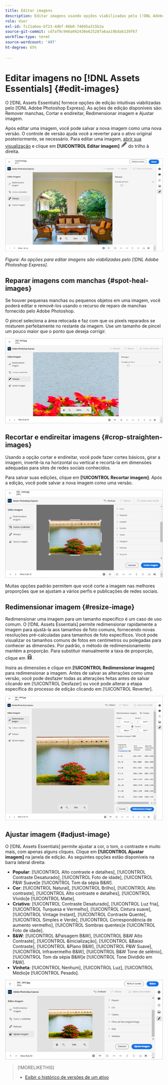 ```yaml
---
title: Editar imagens
description: Editar imagens usando opções viabilizadas pelo [!DNL Adobe Photoshop Express] e salvar imagens atualizadas como versões.
role: User
exl-id: fc21a6ee-bf23-4dbf-86b0-74695a315b2a
source-git-commit: cd7af0c946a042430e62528fa6aa19bdab139f67
workflow-type: tm+mt
source-wordcount: '497'
ht-degree: 65%

---
```


# Editar imagens no [!DNL Assets Essentials] {#edit-images}

O [!DNL Assets Essentials] fornece opções de edição intuitivas viabilizadas pelo [!DNL Adobe Photoshop Express]. As ações de edição disponíveis são: Remover manchas, Cortar e endireitar, Redimensionar imagem e Ajustar imagem.

Após editar uma imagem, você pode salvar a nova imagem como uma nova versão. O controle de versão ajuda você a reverter para o ativo original posteriormente, se necessário. Para editar uma imagem, [abrir sua visualização](/help/navigate-view.md#preview-assets) e clique em **[!UICONTROL Editar imagem]** ![ícone editar](assets/do-not-localize/edit-icon.png) do trilho à direita.

![Opções para editar uma imagem](assets/edit-image2.png)

*Figura: As opções para editar imagens são viabilizadas pelo [!DNL Adobe Photoshop Express].*

## Reparar imagens com manchas {#spot-heal-images}

Se houver pequenas manchas ou pequenos objetos em uma imagem, você poderá editar e removê-los usando o recurso de reparo de manchas fornecido pelo Adobe Photoshop.

O pincel seleciona a área retocada e faz com que os pixels reparados se misturem perfeitamente no restante da imagem. Use um tamanho de pincel um pouco maior que o ponto que deseja corrigir.

![Opção de edição de recuperação de manchas](assets/edit-spot-healing.png)

<!-- TBD: See if we should give backlinks to PS docs for these concepts.
For more information about how Spot Healing works in Photoshop, see [retouching and repairing photos](https://helpx.adobe.com/photoshop/using/retouching-repairing-images.html). -->

## Recortar e endireitar imagens {#crop-straighten-images}

Usando a opção cortar e endireitar, você pode fazer cortes básicos, girar a imagem, invertê-la na horizontal ou vertical e recortá-la em dimensões adequadas para sites de redes sociais conhecidos.

Para salvar suas edições, clique em **[!UICONTROL Recortar imagem]**. Após a edição, você pode salvar a nova imagem como uma versão.

![Opção de cortar e endireitar](assets/edit-crop-straighten.png)

Muitas opções padrão permitem que você corte a imagem nas melhores proporções que se ajustam a vários perfis e publicações de redes sociais.

## Redimensionar imagem {#resize-image}

Redimensionar uma imagem para um tamanho específico é um caso de uso comum. O [!DNL Assets Essentials] permite redimensionar rapidamente a imagem para ajustá-la aos tamanhos de foto comuns, fornecendo novas resoluções pré-calculadas para tamanhos de foto específicos. Você pode visualizar os tamanhos comuns de fotos em centímetros ou polegadas para conhecer as dimensões. Por padrão, o método de redimensionamento mantém a proporção. Para substituir manualmente a taxa de proporção, clique em ![](assets/do-not-localize/lock-closed-icon.png).

Insira as dimensões e clique em **[!UICONTROL Redimensionar imagem]** para redimensionar a imagem. Antes de salvar as alterações como uma versão, você pode desfazer todas as alterações feitas antes de salvar clicando em [!UICONTROL Desfazer] ou você pode alterar a etapa específica do processo de edição clicando em [!UICONTROL Reverter].

![Opções ao redimensionar uma imagem](assets/resize-image.png)

## Ajustar imagem {#adjust-image}

O [!DNL Assets Essentials] permite ajustar a cor, o tom, o contraste e muito mais, com apenas alguns cliques. Clique em **[!UICONTROL Ajustar imagem]** na janela de edição. As seguintes opções estão disponíveis na barra lateral direita:

* **Popular**: [!UICONTROL Alto contraste e detalhes], [!UICONTROL Contraste Desaturado], [!UICONTROL Foto de idade], [!UICONTROL P&amp;W Suave]e [!UICONTROL Tom da sépia B&amp;W].
* **Cor**: [!UICONTROL Natural], [!UICONTROL Brilho], [!UICONTROL Alto contraste], [!UICONTROL Alto contraste e detalhes], [!UICONTROL Vívido]e [!UICONTROL Matte].
* **Criativo**: [!UICONTROL Contraste Desaturado], [!UICONTROL Luz fria], [!UICONTROL Turquesa e Vermelho], [!UICONTROL Cintura suave], [!UICONTROL Vintage Instant], [!UICONTROL Contraste Quente], [!UICONTROL Simples e Verde], [!UICONTROL Correspondência de aumento vermelho], [!UICONTROL Sombras quentes]e [!UICONTROL Foto de idade].
* **B&amp;W**: [!UICONTROL &amp;Paisagem B&amp;W], [!UICONTROL B&amp;W Alto Contraste], [!UICONTROL &amp;Inicialização], [!UICONTROL &amp;Baixo Contraste], [!UICONTROL &amp;Plano B&amp;W], [!UICONTROL P&amp;W Suave], [!UICONTROL Infravermelho B&amp;W], [!UICONTROL B&amp;W Tone de selênio], [!UICONTROL Tom da sépia B&amp;W]e [!UICONTROL Tone Dividido em P&amp;W].
* **Vinheta**: [!UICONTROL Nenhum], [!UICONTROL Luz], [!UICONTROL Médio]e [!UICONTROL Pesado].

![Ajustar imagem por edição](assets/adjust-image.png)

<!--
TBD: Insert a video of the available social media options.
-->

>[!MORELIKETHIS]
>
>* [Exibir o histórico de versões de um ativo](/help/navigate-view.md)

